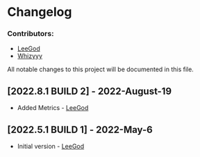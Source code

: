 # Changelog

### Contributors:
- [LeeGod](https://github.com/LeeGodSRC)
- [Whizyyy](https://github.com/Whizyyy)

All notable changes to this project will be documented in this file.

## [2022.8.1 BUILD 2] - 2022-August-19
- Added Metrics - [LeeGod](https://github.com/LeeGodSRC)

## [2022.5.1 BUILD 1] - 2022-May-6
- Initial version - [LeeGod](https://github.com/LeeGodSRC)
